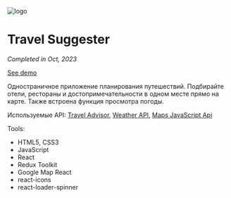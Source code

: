 <image src="https://i.ibb.co/QDj33R9/c4436153d5b144b4a65be9324cb2e480.png" alt="logo" border="0">

# Travel Suggester

_Completed in Oct, 2023_

[See demo]()

Одностраничное приложение планирования путешествий. Подбирайте отели, рестораны и достопримечательности в одном месте прямо на карте. Также встроена функция просмотра погоды.

Используемые API: [Travel Advisor](https://rapidapi.com/apidojo/api/travel-advisor?utm_source=youtube.com%2FJavaScriptMastery&utm_medium=DevRel&utm_campaign=DevRel), [Weather API](https://rapidapi.com/weatherapi/api/weatherapi-com), [Maps JavaScript Api](https://developers.google.com/maps/documentation/javascript/overview)

Tools:

- HTML5, CSS3
- JavaScript
- React
- Redux Toolkit
- Google Map React
- react-icons
- react-loader-spinner
